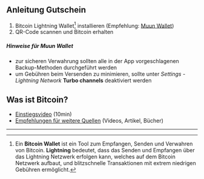 ## Anleitung Gutschein

1. Bitcoin Lightning Wallet[^1] installieren (Empfehlung: [Muun Wallet](https://muun.com))
2. QR-Code scannen und Bitcoin erhalten

##### Hinweise für Muun Wallet
- zur sicheren Verwahrung sollten alle in der App vorgeschlagenen Backup-Methoden durchgeführt werden
- um Gebühren beim Versenden zu minimieren, sollte unter *Settings - Lightning Network* **Turbo channels** deaktiviert werden

## Was ist Bitcoin?

- [Einstiegsvideo](https://www.youtube.com/watch?v=Oztd2Sja4k0) (10min)
- [Empfehlungen für weitere Quellen](https://philipp-21.github.io/21recommendations) (Videos, Artikel, Bücher)

---

[^1]: Ein **Bitcoin Wallet** ist ein Tool zum Empfangen, Senden und Verwahren von Bitcoin. **Lightning** bedeutet, dass das Senden und Empfangen über das Lightning Netzwerk erfolgen kann, welches auf dem Bitcoin Netzwerk aufbaut, und blitzschnelle Transaktionen mit extrem niedrigen Gebühren ermöglicht.

